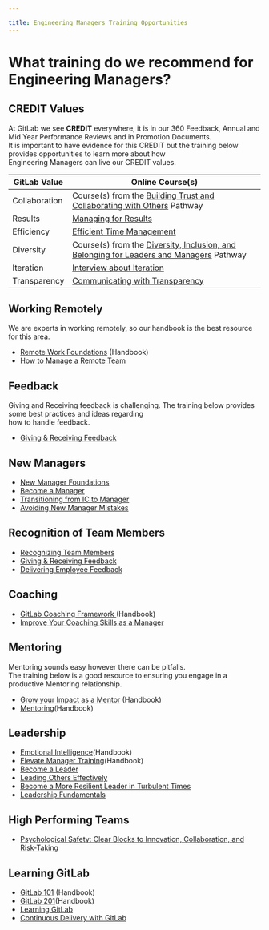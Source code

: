 ```yaml
---

title: Engineering Managers Training Opportunities
---
```








# What training do we recommend for Engineering Managers?

## CREDIT Values
At GitLab we see **CREDIT** everywhere, it is in our 360 Feedback, Annual and Mid Year Performance Reviews and in Promotion Documents.  
It is important to have evidence for this CREDIT but the training below provides opportunities to learn more about how   
Engineering Managers can live our CREDIT values.

| GitLab Value| Online Course(s)  |
|----------|------------------|
| Collaboration  | Course(s) from the [Building Trust and Collaborating with Others](https://www.linkedin.com/learning/paths/building-trust-and-collaborating-with-others-2?u=2255073) Pathway|
| Results| [Managing for Results](https://www.linkedin.com/learning/managing-for-results-4?u=2255073) | 
| Efficiency  | [Efficient Time Management](https://www.linkedin.com/learning/efficient-time-management?u=2255073) |
| Diversity  | Course(s) from the [Diversity, Inclusion, and Belonging for Leaders and Managers](https://www.linkedin.com/learning/paths/diversity-inclusion-and-belonging-for-leaders-and-managers?u=2255073) Pathway | 
| Iteration   | [Interview about Iteration](https://youtu.be/tPTweQlBS54) | 
| Transparency  | [Communicating with Transparency](https://www.linkedin.com/learning/communicating-with-transparency?u=2255073) | 

## Working Remotely 
We are experts in working remotely, so our handbook is the best resource for this area.

- [Remote Work Foundations](/handbook/company/culture/all-remote/remote-certification/#remote-work-foundation-certification-criteria) (Handbook)
- [How to Manage a Remote Team](https://www.coursera.org/learn/remote-team-management) 

## Feedback 
Giving and Receiving feedback is challenging. The training below provides some best practices and ideas regarding  
how to handle feedback.

- [Giving & Receiving Feedback](https://www.linkedin.com/learning/giving-and-receiving-feedback?u=2255073) 

## New Managers 

- [New Manager Foundations](https://www.linkedin.com/learning/new-manager-foundations-2?u=2255073) 
- [Become a Manager](https://www.linkedin.com/learning/paths/become-a-manager?u=2255073)
- [Transitioning from IC to Manager](https://www.linkedin.com/learning/transitioning-from-individual-contributor-to-manager?u=2255073)
- [Avoiding New Manager Mistakes](https://www.linkedin.com/learning/avoiding-new-manager-mistakes?u=2255073)

## Recognition of Team Members

- [Recognizing Team Members](https://www.linkedin.com/learning/recognizing-and-rewarding-your-workers?u=2255073) 
- [Giving & Receiving Feedback](https://www.linkedin.com/learning/giving-and-receiving-feedback?u=2255073)
- [Delivering Employee Feedback](https://www.linkedin.com/learning/delivering-employee-feedback-5?u=2255073)

## Coaching

- [GitLab Coaching Framework ](/handbook/leadership/coaching/) (Handbook)
- [Improve Your Coaching Skills as a Manager
](https://www.linkedin.com/learning/paths/improve-your-coaching-skills-as-a-manager?u=2255073)

## Mentoring

Mentoring sounds easy however there can be pitfalls.   
The training below is a good resource to ensuring you engage in a productive Mentoring relationship.
- [Grow your Impact as a Mentor](https://www.linkedin.com/learning/paths/grow-your-impact-as-a-mentor?u=2255073) (Handbook)
- [Mentoring](https://www.linkedin.com/learning/paths/grow-your-impact-as-a-mentor?u=2255073)(Handbook)

## Leadership

- [Emotional Intelligence](/handbook/leadership/emotional-intelligence/)(Handbook)
- [Elevate Manager Training](/handbook/people-group/learning-and-development/elevate/)(Handbook)
- [Become a Leader](https://www.linkedin.com/learning/paths/become-a-leader?u=2255073)
- [Leading Others Effectively](https://www.linkedin.com/learning/paths/leading-others-effectively?u=2255073)
- [Become a More Resilient Leader in Turbulent Times](https://online-learning.harvard.edu/course/become-more-resilient-leader-turbulent-times?delta=0)
- [Leadership Fundamentals](https://www.linkedin.com/learning/leadership-fundamentals/leaving-an-impact?u=2255073)

## High Performing Teams

- [Psychological Safety: Clear Blocks to Innovation, Collaboration, and Risk-Taking](https://www.linkedin.com/learning/psychological-safety-clear-blocks-to-innovation-collaboration-and-risk-taking/psychological-safety-create-openness-as-a-leader?u=2255073)

## Learning GitLab

- [GitLab 101](/handbook/people-group/learning-and-development/gitlab-101/) (Handbook)
- [GitLab 201](/handbook/people-group/learning-and-development/gitlab-201/)(Handbook)
- [Learning GitLab](https://www.linkedin.com/learning/learning-gitlab-2?u=2255073)
- [Continuous Delivery with GitLab](https://www.linkedin.com/learning/continuous-delivery-with-gitlab?u=2255073)
